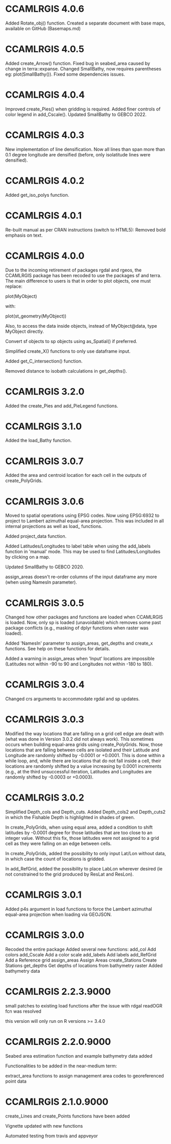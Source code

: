 # CCAMLRGIS 4.0.6

Added Rotate_obj() function.
Created a separate document with base maps, available on GitHub (Basemaps.md)

# CCAMLRGIS 4.0.5

Added create_Arrow() function.
Fixed bug in seabed_area caused by change in terra::expanse.
Changed SmallBathy, now requires parentheses eg: plot(SmallBathy()).
Fixed some dependencies issues.

# CCAMLRGIS 4.0.4

Improved create_Pies() when gridding is required. Added finer controls of color legend in add_Cscale().
Updated SmallBathy to GEBCO 2022.


# CCAMLRGIS 4.0.3

New implementation of line densification. Now all lines than span more than 0.1 degree longitude are densified (before, only isolatitude lines were densified).

# CCAMLRGIS 4.0.2

Added get_iso_polys function.

# CCAMLRGIS 4.0.1

Re-built manual as per CRAN instructions (switch to HTML5): Removed bold emphasis on text.

# CCAMLRGIS 4.0.0

Due to the incoming retirement of packages rgdal and rgeos, the CCAMLRGIS package has been recoded to use the packages sf and terra. The main difference to users is that in order to plot objects, one must replace:

plot(MyObject)

with:

plot(st_geometry(MyObject))

Also, to access the data inside objects, instead of MyObject@data, type MyObject directly.

Convert sf objects to sp objects using as_Spatial() if preferred.

Simplified create_X() functions to only use dataframe input.

Added get_C_intersection() function.

Removed distance to isobath calculations in get_depths().

# CCAMLRGIS 3.2.0

Added the create_Pies and add_PieLegend functions.

# CCAMLRGIS 3.1.0

Added the load_Bathy function.

# CCAMLRGIS 3.0.7

Added the area and centroid location for each cell in the outputs of create_PolyGrids. 

# CCAMLRGIS 3.0.6

Moved to spatial operations using EPSG codes. Now using EPSG:6932 to project to Lambert azimuthal equal-area projection. This was included in all internal projections as well as load_ functions.

Added project_data function.

Added Latitudes/Longitudes to label table when using the add_labels function in 'manual' mode. This may be used to find Latitudes/Longitudes by clicking on a map.

Updated SmallBathy to GEBCO 2020.

assign_areas doesn't re-order columns of the input dataframe any more (when using NamesIn parameter).

# CCAMLRGIS 3.0.5

Changed how other packages and functions are loaded when CCAMLRGIS is loaded. Now, only sp is loaded (unavoidable) which removes some past package conflicts (e.g., masking of dplyr functions when raster was loaded).

Added 'NamesIn' parameter to assign_areas, get_depths and create_x functions. See help on these functions for details.

Added a warning in assign_areas when 'Input' locations are impossible (Latitudes not within -90 to 90 and Longitudes not within -180 to 180).


# CCAMLRGIS 3.0.4

Changed crs arguments to accommodate rgdal and sp updates.

# CCAMLRGIS 3.0.3

Modified the way locations that are falling on a grid cell edge are dealt with (what was done in Version 3.0.2 did not always work). This sometimes occurs when building equal-area grids using create_PolyGrids. Now, those locations that are falling between cells are isolated and their Latitude and Longitude are randomly shifted by -0.0001 or +0.0001. This is done within a while loop, and, while there are locations that do not fall inside a cell, their locations are randomly shifted by a value increasing by 0.0001 increments (e.g., at the third unsuccessful iteration, Latitudes and Longitudes are randomly shifted by -0.0003 or +0.0003).

# CCAMLRGIS 3.0.2

Simplified Depth_cols and Depth_cuts. Added Depth_cols2 and Depth_cuts2 in which the Fishable Depth is highlighted in shades of green.

In create_PolyGrids, when using equal area, added a condition to shift latitudes by -0.0001 degree for those latitudes that are too close to an integer value. Without this fix, those latitudes were not assigned to a grid cell as they were falling on an edge between cells.

In create_PolyGrids, added the possibility to only input Lat/Lon without data, in which case the count of locations is gridded.

In add_RefGrid, added the possibility to place LabLon wherever desired (ie not constrained to the grid produced by ResLat and ResLon).


# CCAMLRGIS 3.0.1

Added p4s argument in load functions to force the Lambert azimuthal equal-area projection when loading via GEOJSON. 

# CCAMLRGIS 3.0.0

Recoded the entire package
Added several new functions:
  add_col	Add colors
  add_Cscale	Add a color scale
  add_labels	Add labels
  add_RefGrid	Add a Reference grid
  assign_areas	Assign Areas
  create_Stations	Create Stations
  get_depths	Get depths of locations from bathymetry raster
Added bathymetry data


# CCAMLRGIS 2.2.3.9000

small patches to existing load functions after the issue with rdgal readOGR fcn was resolved

this version will only run on R versions >= 3.4.0 


# CCAMLRGIS 2.2.0.9000

Seabed area estimation function and example bathymetry data added 

Functionalities to be added in the near-medium term:

extract_area functions to assign management area codes to georeferenced point data 


# CCAMLRGIS 2.1.0.9000

create_Lines and create_Points functions have been added

Vignette updated with new functions

Automated testing from travis and appveyor



